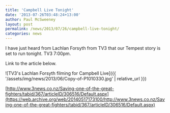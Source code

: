 ```yaml
---
title: 'Campbell Live Tonight'
date: '2013-07-26T03:48:24+13:00'
author: Paul McSweeney
layout: post
permalink: /news/2013/07/26/campbell-live-tonight/
categories: news
---
```


I have just heard from Lachlan Forsyth from TV3 that our Tempest story is set to run tonight. TV3 7:00pm.

Link to the article below.

![TV3's Lachlan Forsyth filming for Campbell Live]({{ '/assets/img/news/2013/06/Copy-of-P1010330.jpg' | relative_url }})

[http://www.3news.co.nz/Saving-one-of-the-great-fighters/tabid/367/articleID/306516/Default.aspx](https://web.archive.org/web/20140517173100/http://www.3news.co.nz/Saving-one-of-the-great-fighters/tabid/367/articleID/306516/Default.aspx)
